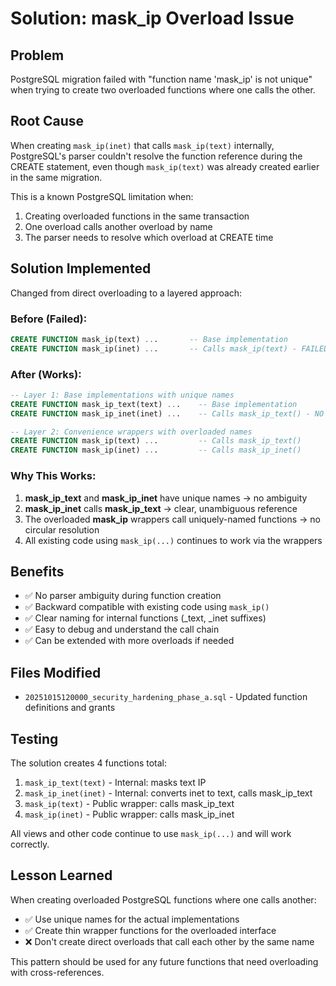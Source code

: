 # Solution: mask_ip Overload Issue

## Problem
PostgreSQL migration failed with "function name 'mask_ip' is not unique" when trying to create two overloaded functions where one calls the other.

## Root Cause
When creating `mask_ip(inet)` that calls `mask_ip(text)` internally, PostgreSQL's parser couldn't resolve the function reference during the CREATE statement, even though `mask_ip(text)` was already created earlier in the same migration.

This is a known PostgreSQL limitation when:
1. Creating overloaded functions in the same transaction
2. One overload calls another overload by name
3. The parser needs to resolve which overload at CREATE time

## Solution Implemented
Changed from direct overloading to a layered approach:

### Before (Failed):
```sql
CREATE FUNCTION mask_ip(text) ...       -- Base implementation
CREATE FUNCTION mask_ip(inet) ...       -- Calls mask_ip(text) - FAILED HERE
```

### After (Works):
```sql
-- Layer 1: Base implementations with unique names
CREATE FUNCTION mask_ip_text(text) ...    -- Base implementation
CREATE FUNCTION mask_ip_inet(inet) ...    -- Calls mask_ip_text() - NO AMBIGUITY

-- Layer 2: Convenience wrappers with overloaded names
CREATE FUNCTION mask_ip(text) ...         -- Calls mask_ip_text()
CREATE FUNCTION mask_ip(inet) ...         -- Calls mask_ip_inet()
```

### Why This Works:
1. **mask_ip_text** and **mask_ip_inet** have unique names → no ambiguity
2. **mask_ip_inet** calls **mask_ip_text** → clear, unambiguous reference
3. The overloaded **mask_ip** wrappers call uniquely-named functions → no circular resolution
4. All existing code using `mask_ip(...)` continues to work via the wrappers

## Benefits
- ✅ No parser ambiguity during function creation
- ✅ Backward compatible with existing code using `mask_ip()`
- ✅ Clear naming for internal functions (_text, _inet suffixes)
- ✅ Easy to debug and understand the call chain
- ✅ Can be extended with more overloads if needed

## Files Modified
- `20251015120000_security_hardening_phase_a.sql` - Updated function definitions and grants

## Testing
The solution creates 4 functions total:
1. `mask_ip_text(text)` - Internal: masks text IP
2. `mask_ip_inet(inet)` - Internal: converts inet to text, calls mask_ip_text
3. `mask_ip(text)` - Public wrapper: calls mask_ip_text
4. `mask_ip(inet)` - Public wrapper: calls mask_ip_inet

All views and other code continue to use `mask_ip(...)` and will work correctly.

## Lesson Learned
When creating overloaded PostgreSQL functions where one calls another:
- ✅ Use unique names for the actual implementations
- ✅ Create thin wrapper functions for the overloaded interface
- ❌ Don't create direct overloads that call each other by the same name

This pattern should be used for any future functions that need overloading with cross-references.
